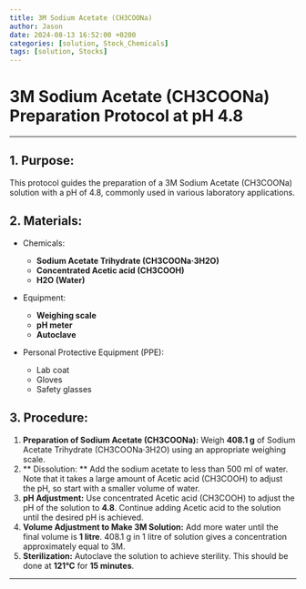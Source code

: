 ```yaml
---
title: 3M Sodium Acetate (CH3COONa)
author: Jason
date: 2024-08-13 16:52:00 +0200
categories: [solution, Stock_Chemicals]
tags: [solution, Stocks]
---
```

# 3M Sodium Acetate (CH3COONa) Preparation Protocol at pH 4.8
---

## 1. Purpose:
This protocol guides the preparation of a 3M Sodium Acetate (CH3COONa) solution with a pH of 4.8, commonly used in various laboratory applications.

## 2. Materials:
* Chemicals:
   * **Sodium Acetate Trihydrate (CH3COONa·3H2O)**
   * **Concentrated Acetic acid (CH3COOH)**
   * **H2O (Water)**

* Equipment:
   * **Weighing scale**
   * **pH meter**
   * **Autoclave**

* Personal Protective Equipment (PPE):
   * Lab coat
   * Gloves
   * Safety glasses

## 3. Procedure:
1. **Preparation of Sodium Acetate (CH3COONa):** Weigh **408.1 g** of Sodium Acetate Trihydrate (CH3COONa·3H2O) using an appropriate weighing scale.
2. ** Dissolution: ** Add the sodium acetate to less than 500 ml of water. Note that it takes a large amount of Acetic acid (CH3COOH) to adjust the pH, so start with a smaller volume of water.
3. **pH Adjustment:** Use concentrated Acetic acid (CH3COOH) to adjust the pH of the solution to **4.8**. Continue adding Acetic acid to the solution until the desired pH is achieved.
4. **Volume Adjustment to Make 3M Solution:** Add more water until the final volume is **1 litre**. 408.1 g in 1 litre of solution gives a concentration approximately equal to 3M.
5. **Sterilization:** Autoclave the solution to achieve sterility. This should be done at **121°C** for **15 minutes**.

---

